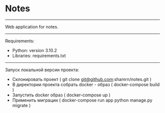 # Notes

----

Web application for notes.

----
Requirements:
- Python: version 3.10.2
- Libraries: requirements.txt

----

Запуск локальной версии проекта:
- Склонировать проект ( git clone git@github.com:shamrn/notes.git )
- В директории проекта собрать docker - образ ( docker-compose build )
- Запустить docker образ ( docker-compose up )
- Применить миграции ( docker-compose run app python manage.py migrate )
